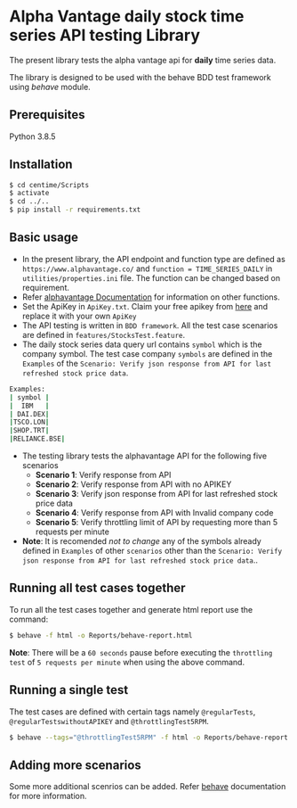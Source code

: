 # Alpha Vantage daily stock time series API testing Library

The present library tests the alpha vantage api for **daily** time series data.

The library is designed to be used with the behave BDD test framework using *behave* module. 

## Prerequisites
Python 3.8.5

## Installation

```bash
$ cd centime/Scripts
$ activate
$ cd ../..
$ pip install -r requirements.txt
```


## Basic usage
- In the present library, the API endpoint and function type are defined as `https://www.alphavantage.co/` and `function = TIME_SERIES_DAILY` in `utilities/properties.ini` file. The function can be changed based on requirement. 
- Refer [alphavantage Documentation](https://www.alphavantage.co/documentation/) for information on other functions.
- Set the ApiKey in `ApiKey.txt`. Claim your free apikey from [here](https://www.alphavantage.co/support/#api-key) and replace it with your own `ApiKey`
- The API testing is written in `BDD framework`. All the test case scenarios are defined in `features/StocksTest.feature`.
- The daily stock series data query url contains `symbol` which is the company symbol. The test case company `symbols` are defined in the `Examples` of the `Scenario: Verify json response from API for last refreshed stock price data`.
```bash
Examples:
| symbol |
|  IBM   |
| DAI.DEX|
|TSCO.LON|
|SHOP.TRT|
|RELIANCE.BSE|
```
- The testing library tests the alphavantage API for the following five scenarios
    - **Scenario 1**: Verify response from API
    - **Scenario 2**: Verify response from API with no APIKEY
    - **Scenario 3**: Verify json response from API for last refreshed stock price data
    - **Scenario 4**: Verify response from API with Invalid company code
    - **Scenario 5**: Verify throttling limit of API by requesting more than 5 requests per minute
- **Note**: It is recomended *not to change* any of the symbols already defined in `Examples` of other `scenarios` other than the `Scenario: Verify json response from API for last refreshed stock price data`.. 

## Running all test cases together
To run all the test cases together and generate html report use the command:
```bash
$ behave -f html -o Reports/behave-report.html
```
**Note**: There will be a `60 seconds` pause before executing the `throttling test` of `5 requests per minute` when using the above command.

## Running a single test
The test cases are defined with certain tags namely `@regularTests`, `@regularTestswithoutAPIKEY` and `@throttlingTest5RPM`.
```bash
$ behave --tags="@throttlingTest5RPM" -f html -o Reports/behave-report.html
```

## Adding more scenarios
Some more additional scenrios can be added. Refer [behave](https://behave.readthedocs.io/en/stable/) documentation for more information. 

